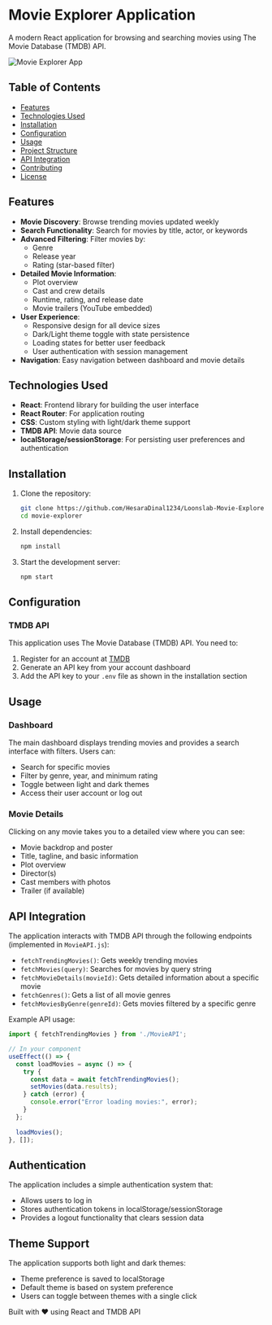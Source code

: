 # Movie Explorer Application

A modern React application for browsing and searching movies using The Movie Database (TMDB) API.

![Movie Explorer App](https://movieversefilm.netlify.app/)

## Table of Contents

- [Features](#features)
- [Technologies Used](#technologies-used)
- [Installation](#installation)
- [Configuration](#configuration)
- [Usage](#usage)
- [Project Structure](#project-structure)
- [API Integration](#api-integration)
- [Contributing](#contributing)
- [License](#license)

## Features

- **Movie Discovery**: Browse trending movies updated weekly
- **Search Functionality**: Search for movies by title, actor, or keywords
- **Advanced Filtering**: Filter movies by:
  - Genre
  - Release year
  - Rating (star-based filter)
- **Detailed Movie Information**:
  - Plot overview
  - Cast and crew details
  - Runtime, rating, and release date
  - Movie trailers (YouTube embedded)
- **User Experience**:
  - Responsive design for all device sizes
  - Dark/Light theme toggle with state persistence
  - Loading states for better user feedback
  - User authentication with session management
- **Navigation**: Easy navigation between dashboard and movie details

## Technologies Used

- **React**: Frontend library for building the user interface
- **React Router**: For application routing
- **CSS**: Custom styling with light/dark theme support
- **TMDB API**: Movie data source
- **localStorage/sessionStorage**: For persisting user preferences and authentication

## Installation

1. Clone the repository:
   ```bash
   git clone https://github.com/HesaraDinal1234/Loonslab-Movie-Explore-App.git
   cd movie-explorer
   ```

2. Install dependencies:
   ```bash
   npm install
   ```

3. Start the development server:
   ```bash
   npm start
   ```

## Configuration

### TMDB API
This application uses The Movie Database (TMDB) API. You need to:

1. Register for an account at [TMDB](https://www.themoviedb.org/)
2. Generate an API key from your account dashboard
3. Add the API key to your `.env` file as shown in the installation section

## Usage

### Dashboard
The main dashboard displays trending movies and provides a search interface with filters. Users can:
- Search for specific movies
- Filter by genre, year, and minimum rating
- Toggle between light and dark themes
- Access their user account or log out

### Movie Details
Clicking on any movie takes you to a detailed view where you can see:
- Movie backdrop and poster
- Title, tagline, and basic information
- Plot overview
- Director(s)
- Cast members with photos
- Trailer (if available)

## API Integration

The application interacts with TMDB API through the following endpoints (implemented in `MovieAPI.js`):

- `fetchTrendingMovies()`: Gets weekly trending movies
- `fetchMovies(query)`: Searches for movies by query string
- `fetchMovieDetails(movieId)`: Gets detailed information about a specific movie
- `fetchGenres()`: Gets a list of all movie genres
- `fetchMoviesByGenre(genreId)`: Gets movies filtered by a specific genre

Example API usage:

```javascript
import { fetchTrendingMovies } from './MovieAPI';

// In your component
useEffect(() => {
  const loadMovies = async () => {
    try {
      const data = await fetchTrendingMovies();
      setMovies(data.results);
    } catch (error) {
      console.error("Error loading movies:", error);
    }
  };
  
  loadMovies();
}, []);
```

## Authentication

The application includes a simple authentication system that:
- Allows users to log in
- Stores authentication tokens in localStorage/sessionStorage
- Provides a logout functionality that clears session data

## Theme Support

The application supports both light and dark themes:
- Theme preference is saved to localStorage
- Default theme is based on system preference
- Users can toggle between themes with a single click



Built with ❤️ using React and TMDB API